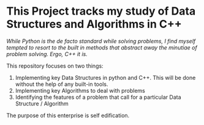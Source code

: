 # **This Project tracks my study of Data Structures and Algorithms in C++**
_While Python is the de facto standard while solving problems, I find myself tempted to resort to the built in methods that abstract away the minutiae of problem solving. Ergo, C++ it is._

This repository focuses on two things: 

1. Implementing key Data Structures in python and C++. This will be done without the help of any built-in tools.
2. Implementing key Algorithms to deal with problems
3. Identifying the features of a problem that call for a particular Data Structure / Algorithm

The purpose of this enterprise is self edification.





